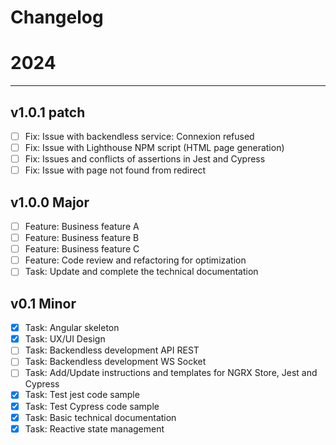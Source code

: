 Changelog
===

# 2024
---

## v1.0.1 patch
- [ ] Fix: Issue with backendless service: Connexion refused
- [ ] Fix: Issue with Lighthouse NPM script (HTML page generation)
- [ ] Fix: Issues and conflicts of assertions in Jest and Cypress
- [ ] Fix: Issue with page not found from redirect

## v1.0.0 Major
- [ ] Feature: Business feature A
- [ ] Feature: Business feature B
- [ ] Feature: Business feature C
- [ ] Feature: Code review and refactoring for optimization
- [ ] Task: Update and complete the technical documentation

## v0.1 Minor
- [X] Task: Angular skeleton
- [X] Task: UX/UI Design
- [ ] Task: Backendless development API REST
- [ ] Task: Backendless development WS Socket
- [ ] Task: Add/Update instructions and templates for NGRX Store, Jest and Cypress
- [X] Task: Test jest code sample
- [X] Task: Test Cypress code sample
- [X] Task: Basic technical documentation
- [X] Task: Reactive state management
